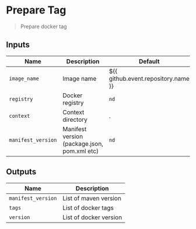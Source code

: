 
# Prepare Tag
> Prepare docker tag


## Inputs
| Name | Description | Default | Required | 
| ---- | ----------- | ------- | -------- |
| `image_name` | Image name | ${{ github.event.repository.name }} | `false` |
| `registry` | Docker registry | `nd` | `true` |
| `context` | Context directory | . | `false` |
| `manifest_version` | Manifest version (package.json, pom.xml etc) | `nd` | `true` |



## Outputs 
| Name | Description |
| ---- | ----------- |
| `manifest_version` | List of maven version |
| `tags` | List of docker tags |
| `version` | List of docker version |

        